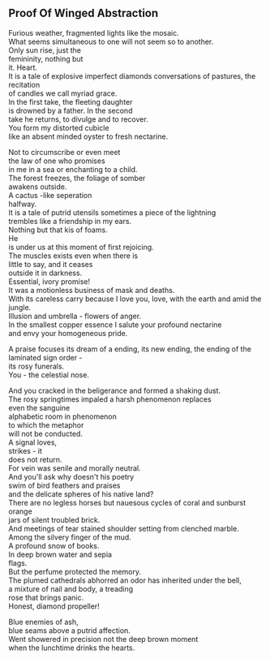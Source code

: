 Proof Of Winged Abstraction
---------------------------
Furious weather, fragmented lights like the mosaic.  
What seems simultaneous to one will not seem so to another.  
Only sun rise, just the  
femininity, nothing but  
it. Heart.  
It is a tale of explosive imperfect diamonds conversations of pastures, the recitation  
of candles we call myriad grace.  
In the first take, the fleeting daughter  
is drowned by a father. In the second  
take he returns, to divulge and to recover.  
You form my distorted cubicle  
like an absent minded oyster to fresh nectarine.  
  
Not to circumscribe or even meet  
the law of one who promises  
in me in a sea or enchanting to a child.  
The forest freezes, the foliage of somber  
awakens outside.  
A cactus -like seperation  
halfway.  
It is a tale of putrid utensils sometimes a piece of the lightning  
trembles like a friendship in my ears.  
Nothing but that kis of foams.  
He  
is under us at this moment of first rejoicing.  
The muscles exists even when there is  
little to say, and it ceases  
outside it in darkness.  
Essential, ivory promise!  
It was a motionless business of mask and deaths.  
With its careless carry because I love you, love, with the earth and amid the jungle.  
Illusion and umbrella - flowers of anger.  
In the smallest copper essence I salute your profound nectarine  
and envy your homogeneous pride.  
  
A praise focuses its dream of a ending, its new ending, the ending of the laminated sign order -  
its rosy funerals.  
You - the celestial nose.  
  
And you cracked in the beligerance and formed a shaking dust.  
The rosy springtimes impaled a harsh phenomenon replaces  
even the sanguine  
alphabetic room in phenomenon  
to which the metaphor  
will not be conducted.  
A signal loves,  
strikes - it  
does not return.  
For vein was senile and morally neutral.  
And you'll ask why doesn't his poetry  
swim of bird feathers and praises  
and the delicate spheres of his native land?  
There are no legless horses but nauesous cycles of coral and sunburst orange  
jars of silent troubled brick.  
And meetings of tear stained shoulder setting from clenched marble.  
Among the silvery finger of the mud.  
A profound snow of books.  
In deep brown water and sepia  
flags.  
But the perfume protected the memory.  
The plumed cathedrals abhorred an odor has inherited under the bell,  
a mixture of nail and body, a treading  
rose that brings panic.  
Honest, diamond propeller!  
  
Blue enemies of ash,  
blue seams above a putrid affection.  
Went showered in precision not the deep brown moment  
when the lunchtime drinks the hearts.  
